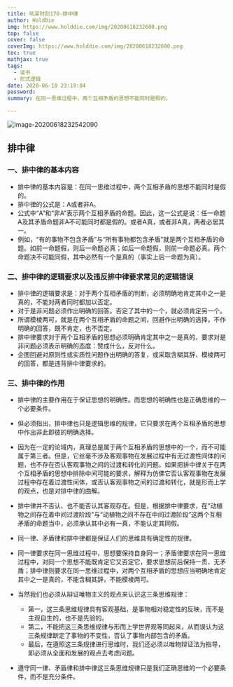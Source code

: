 ```yaml
---
title: 吼呆时刻170-排中律
author: HoldDie
img: https://www.holddie.com/img/20200618232600.png
top: false
cover: false
coverImg: https://www.holddie.com/img/20200618232600.png
toc: true
mathjax: true
tags:
  - 读书
  - 形式逻辑
date: 2020-06-18 23:19:04
password:
summary: 在同一思维过程中，两个互相矛盾的思想不能同时是假的。

---
```


![image-20200618232542090](https://www.holddie.com/img/20200618232600.png)

## 排中律

### 一、排中律的基本内容

- 排中律的基本内容是：在同一思维过程中，两个互相矛盾的思想不能同时是假的。
- 排中律的公式是：A或者非A。
- 公式中“A”和“非A”表示两个互相矛盾的命题。因此，这一公式是说：任一命题A及其矛盾命题非A不可能同时都是假的。或者A真，或者非A真，两者必居其一。
- 例如，“有的事物不包含矛盾”与“所有事物都包含矛盾”就是两个互相矛盾的命题。如前一命题假，则后一命题必真；如后一命题假，则前一命题必真。两个命题决不可能同假，其中必然有一个是真的（事实上后一命题为真）。

### 二、排中律的逻辑要求以及违反排中律要求常见的逻辑错误

- 排中律的逻辑要求是：对于两个互相矛盾的判断，必须明确地肯定其中之一是真的，不能对两者同时都加以否定。
- 对于是非问题必须作出明确的回答。否定了其中的一个，就必须肯定另一个。
- 所谓模棱两可，就是在两个互相矛盾的命题之间，回避作出明确的选择，不作明确的回答，既不肯定，也不否定。
- 排中律要求对于两个互相矛盾的思想必须明确肯定其中之一是真的，要求对是非问题必须表示明确的态度：赞成什么，反对什么。
- 企图回避对原则性或实质性问题作出明确的答复，或采取含糊其辞、模棱两可的回答，都是违背排中律要求的。

### 三、排中律的作用

- 排中律的主要作用在于保证思想的明确性。而思想的明确性也是正确思维的一个必要条件。
- 但必须指出，排中律也只是逻辑思维的规律，它只要求在两个互相矛盾的思想中作出非此即彼的明确选择。
- 因为在一定的论域内，真理总是属于两个互相矛盾的思想中的一个，而不可能属于第三者。但是，它丝毫不涉及客观事物在发展过程中有无过渡性间体的问题，也不存在否认客观事物之间的过渡和转化的问题。如果把排中律关于在两个互相矛盾的思想中排除中间可能的要求，解释为仿佛它否认客观事物在发展过程中存在着过渡性间体，或否认客观事物之间的过渡和转化，就是形而上学的观点，也是对排中律的曲解。
- 排中律并不否认、也不能否认其客观存在。但是，根据排中律要求，在“动植物之间存在着中间过渡阶段”与“动植物之间不存在中间过渡阶段”这两个互相矛盾的命题当中，必须承认其中必有一真，不能认定其同假。
- 同一律、矛盾律和排中律都是保证人们的思维具有确定性的规律。
- 同一律要求在同一思维过程中，思想要保持自身同一；矛盾律要求在同一思维过程中，对同一个思想不能既肯定它又否定它，要求思想前后保持一贯、无矛盾；排中律则要求在同一思维过程中，对两个互相矛盾的思想应当明确地肯定其中之一是真的，不能含糊其辞，不能模棱两可。

- 当然我们也必须从辩证唯物主义的观点来认识这三条思维规律：

	- 第一，这三条思维规律具有客观基础，是事物相对稳定性的反映，而不是主观自生的，也不是先验的。
	- 第二，不能把这三条思维规律与形而上学世界观等同起来，从而误认为这三条规律断定了事物的不变性，否认了事物内部包含的矛盾。
	- 最后，在遵照这三条规律进行思维时，我们还必须以唯物辩证法为指导，即必须从全面和发展的观点去考虑问题。
- 遵守同一律、矛盾律和排中律这三条思维规律只是我们正确思维的一个必要条件，而不是充分条件。